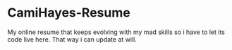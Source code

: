 # CamiHayes-Resume
My online resume that keeps evolving with my mad skills so i have to let its code live here. That way i can update at will.

